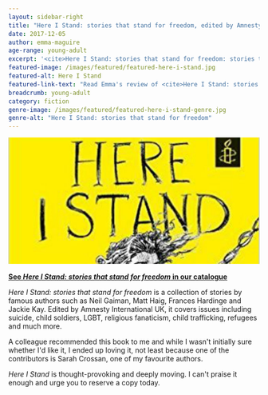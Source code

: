 ```yaml
---
layout: sidebar-right
title: "Here I Stand: stories that stand for freedom, edited by Amnesty International UK"
date: 2017-12-05
author: emma-maguire
age-range: young-adult
excerpt: '<cite>Here I Stand: stories that stand for freedom: stories that stand for freedom</cite> is thought-provoking and deeply moving.'
featured-image: /images/featured/featured-here-i-stand.jpg
featured-alt: Here I Stand
featured-link-text: "Read Emma's review of <cite>Here I Stand: stories that stand for freedom</cite>, edited by Amnesty International UK."
breadcrumb: young-adult
category: fiction
genre-image: /images/featured/featured-here-i-stand-genre.jpg
genre-alt: "Here I Stand: stories that stand for freedom"
---
```


![Here I Stand: stories that stand for freedom](/images/featured/featured-here-i-stand.jpg)

**[See <cite>Here I Stand: stories that stand for freedom</cite> in our catalogue](https://suffolk.spydus.co.uk/cgi-bin/spydus.exe/ENQ/OPAC/BIBENQ?BRN=2138245)**

<cite>Here I Stand: stories that stand for freedom</cite> is a collection of stories by famous authors
such as Neil Gaiman, Matt Haig, Frances Hardinge and Jackie Kay. Edited by Amnesty International UK, it covers issues including suicide, child soldiers, LGBT, religious fanaticism, child trafficking, refugees and much more.

A colleague recommended this book to me and while I wasn't initially sure whether I'd like it, I ended up loving it, not least because one of the contributors is Sarah Crossan, one of my favourite authors.

<cite>Here I Stand</cite> is thought-provoking and deeply moving. I can't praise it enough and urge you to reserve a copy today.
